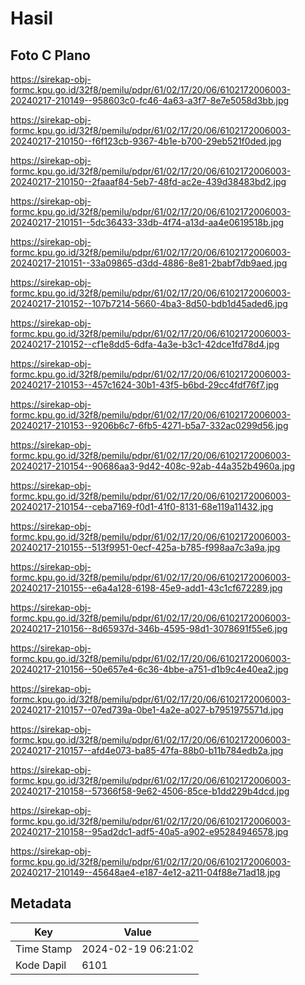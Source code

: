 # Hasil

## Foto C Plano

https://sirekap-obj-formc.kpu.go.id/32f8/pemilu/pdpr/61/02/17/20/06/6102172006003-20240217-210149--958603c0-fc46-4a63-a3f7-8e7e5058d3bb.jpg

https://sirekap-obj-formc.kpu.go.id/32f8/pemilu/pdpr/61/02/17/20/06/6102172006003-20240217-210150--f6f123cb-9367-4b1e-b700-29eb521f0ded.jpg

https://sirekap-obj-formc.kpu.go.id/32f8/pemilu/pdpr/61/02/17/20/06/6102172006003-20240217-210150--2faaaf84-5eb7-48fd-ac2e-439d38483bd2.jpg

https://sirekap-obj-formc.kpu.go.id/32f8/pemilu/pdpr/61/02/17/20/06/6102172006003-20240217-210151--5dc36433-33db-4f74-a13d-aa4e0619518b.jpg

https://sirekap-obj-formc.kpu.go.id/32f8/pemilu/pdpr/61/02/17/20/06/6102172006003-20240217-210151--33a09865-d3dd-4886-8e81-2babf7db9aed.jpg

https://sirekap-obj-formc.kpu.go.id/32f8/pemilu/pdpr/61/02/17/20/06/6102172006003-20240217-210152--107b7214-5660-4ba3-8d50-bdb1d45aded6.jpg

https://sirekap-obj-formc.kpu.go.id/32f8/pemilu/pdpr/61/02/17/20/06/6102172006003-20240217-210152--cf1e8dd5-6dfa-4a3e-b3c1-42dce1fd78d4.jpg

https://sirekap-obj-formc.kpu.go.id/32f8/pemilu/pdpr/61/02/17/20/06/6102172006003-20240217-210153--457c1624-30b1-43f5-b6bd-29cc4fdf76f7.jpg

https://sirekap-obj-formc.kpu.go.id/32f8/pemilu/pdpr/61/02/17/20/06/6102172006003-20240217-210153--9206b6c7-6fb5-4271-b5a7-332ac0299d56.jpg

https://sirekap-obj-formc.kpu.go.id/32f8/pemilu/pdpr/61/02/17/20/06/6102172006003-20240217-210154--90686aa3-9d42-408c-92ab-44a352b4960a.jpg

https://sirekap-obj-formc.kpu.go.id/32f8/pemilu/pdpr/61/02/17/20/06/6102172006003-20240217-210154--ceba7169-f0d1-41f0-8131-68e119a11432.jpg

https://sirekap-obj-formc.kpu.go.id/32f8/pemilu/pdpr/61/02/17/20/06/6102172006003-20240217-210155--513f9951-0ecf-425a-b785-f998aa7c3a9a.jpg

https://sirekap-obj-formc.kpu.go.id/32f8/pemilu/pdpr/61/02/17/20/06/6102172006003-20240217-210155--e6a4a128-6198-45e9-add1-43c1cf672289.jpg

https://sirekap-obj-formc.kpu.go.id/32f8/pemilu/pdpr/61/02/17/20/06/6102172006003-20240217-210156--8d65937d-346b-4595-98d1-3078691f55e6.jpg

https://sirekap-obj-formc.kpu.go.id/32f8/pemilu/pdpr/61/02/17/20/06/6102172006003-20240217-210156--50e657e4-6c36-4bbe-a751-d1b9c4e40ea2.jpg

https://sirekap-obj-formc.kpu.go.id/32f8/pemilu/pdpr/61/02/17/20/06/6102172006003-20240217-210157--07ed739a-0be1-4a2e-a027-b7951975571d.jpg

https://sirekap-obj-formc.kpu.go.id/32f8/pemilu/pdpr/61/02/17/20/06/6102172006003-20240217-210157--afd4e073-ba85-47fa-88b0-b11b784edb2a.jpg

https://sirekap-obj-formc.kpu.go.id/32f8/pemilu/pdpr/61/02/17/20/06/6102172006003-20240217-210158--57366f58-9e62-4506-85ce-b1dd229b4dcd.jpg

https://sirekap-obj-formc.kpu.go.id/32f8/pemilu/pdpr/61/02/17/20/06/6102172006003-20240217-210158--95ad2dc1-adf5-40a5-a902-e95284946578.jpg

https://sirekap-obj-formc.kpu.go.id/32f8/pemilu/pdpr/61/02/17/20/06/6102172006003-20240217-210149--45648ae4-e187-4e12-a211-04f88e71ad18.jpg


## Metadata

| Key        | Value               |
| ---------- | ------------------- |
| Time Stamp | 2024-02-19 06:21:02 |
| Kode Dapil | 6101                |



